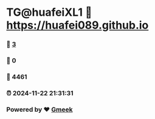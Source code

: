 # TG@huafeiXL1 :link: https://huafei089.github.io 
### :page_facing_up: [3](https://huafei089.github.io/tag.html) 
### :speech_balloon: 0 
### :hibiscus: 4461 
### :alarm_clock: 2024-11-22 21:31:31 
### Powered by :heart: [Gmeek](https://github.com/Meekdai/Gmeek)
